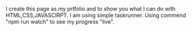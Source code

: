 I create this page as my prtfolio and to show you what I can do with HTML,CSS,JAVASCIRPT. 
I am using simple taskrunner. Using commend "npm run watch" to see my progress "live".